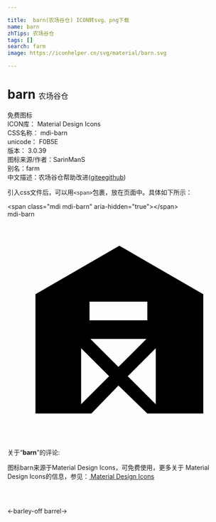```yaml
---

title:  barn(农场谷仓) ICON转svg、png下载
name: barn
zhTips: 农场谷仓
tags: []
search: farm
image: https://iconhelper.cn/svg/material/barn.svg

---
```


# barn  <small style="font-size: 60%;font-weight: 100">农场谷仓</small>


<div class="detail-page">
<p>
<span><span class="badge-success badge">免费图标</span> </span>
<br/>
<span>
ICON库：
<span class="badge-secondary badge">Material Design Icons</span> 
</span>
<br/>
<span>
CSS名称：
<span class="badge-secondary badge">mdi-barn</span> 
</span>
<br/>
<span>
unicode：
<span class="badge-secondary badge">F0B5E</span> 
<copy-btn content='F0B5E' btn-title=""></copy-btn>
<copy-btn :content='String.fromCodePoint(parseInt("F0B5E", 16))' btn-title="复制U"></copy-btn>
</span>
<br/>
<span>
版本：
<span class="badge-secondary badge">3.0.39</span> 
</span>
<br/>
<span>图标来源/作者：<span class="badge-light badge">SarinManS</span></span> 
<br/>
<span>别名：<span class="badge-light badge">farm</span></span><br/><span class="zh-detail">中文描述：<span class="badge-primary badge">农场谷仓</span><span class="help-link"><span>帮助改进</span>(<a href="https://gitee.com/liuwave/icon-helper/edit/master/json/material/barn.json" target="_blank" rel="noopener noreferrer">gitee</a><a href="https://github.com/liuwave/icon-helper/edit/master/json/material/barn.json" target="_blank" rel="noopener noreferrer">github</a></span>)</span><br/>
</p>
</div>
<div class="alert alert-dark">
  <i class="mdi mdi-barn mdi-48px"></i>
  <i class="mdi mdi-barn mdi-36px"></i>
  <i class="mdi mdi-barn mdi-24px"></i>
  <i class="mdi mdi-barn mdi-18px"></i>
</div>
<div>
  <p>引入css文件后，可以用<code>&lt;span&gt;</code>包裹，放在页面中。具体如下所示：    
  </p>
  <div class="alert alert-primary" style="font-size: 14px">
    &lt;span class="mdi mdi-barn" aria-hidden="true"&gt;&lt;/span&gt;
    <copy-btn content='<span class="mdi mdi-barn" aria-hidden="true"></span>'></copy-btn>
  </div>
  <div class="alert alert-secondary">
    <i class="mdi mdi-barn"
    style="font-size: 24px"
    aria-hidden="true"></i> mdi-barn
    <copy-btn content="mdi-barn" btn-title="复制图标名称"></copy-btn>
  </div>
</div>
<div id="svg" class="svg-wrap">
<svg xmlns="http://www.w3.org/2000/svg" viewBox="0 0 24 24"><path d="M12,3L3,8.2V21H9L11.9,18L15,21H21V8.2L12,3M7.9,20V14L10.9,17L7.9,20M8.9,13H14.9L11.9,16L8.9,13M15.9,20L12.9,17L15.9,14V20M15,11H8.8V9H15V11Z" /></svg>
</div>
<detail full-name='mdi-barn'></detail>
<div class="icon-detail__container">
<p>关于“<b>barn</b>”的评论:</p>
</div>
<Vssue title="关于“barn”的评论" />    
<div><p>图标barn来源于Material Design Icons，可免费使用，更多关于 Material Design Icons的信息，参见：<a target="_blank" href="https://iconhelper.cn/material.html"> Material Design Icons</a>
</p></div>

<div style="padding:2rem 0 " class="page-nav"><p class="inner"><span class="prev">←<router-link to="/icon/barley-off.html">barley-off</router-link></span> <span class="next"><router-link to="/icon/barrel.html">barrel</router-link>→</span></p></div>


